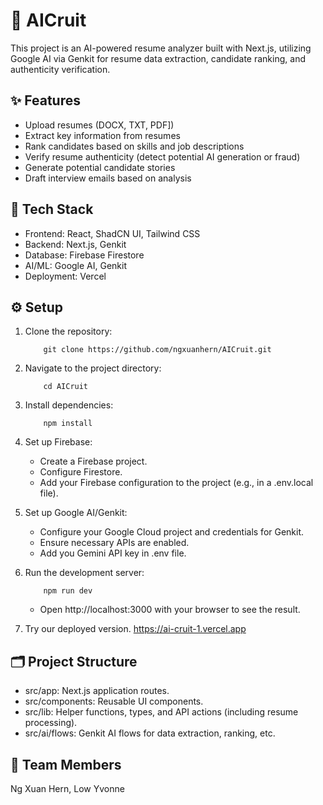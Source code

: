 # 🚀 AICruit

This project is an AI-powered resume analyzer built with Next.js, utilizing Google AI via Genkit for resume data extraction, candidate ranking, and authenticity verification.

## ✨ Features

- Upload resumes (DOCX, TXT, PDF])
- Extract key information from resumes
- Rank candidates based on skills and job descriptions
- Verify resume authenticity (detect potential AI generation or fraud)
- Generate potential candidate stories
- Draft interview emails based on analysis

## 🧰 Tech Stack

- Frontend: React, ShadCN UI, Tailwind CSS
- Backend: Next.js, Genkit
- Database: Firebase Firestore
- AI/ML: Google AI, Genkit
- Deployment: Vercel

## ⚙️ Setup

1.  Clone the repository:
    ```
        git clone https://github.com/ngxuanhern/AICruit.git
    ```

2.  Navigate to the project directory:
    ```
        cd AICruit
    ```


4.  Install dependencies:
    ```
        npm install
     ```


5.  Set up Firebase:
    - Create a Firebase project.
    - Configure Firestore.
    - Add your Firebase configuration to the project (e.g., in a .env.local file).

6.  Set up Google AI/Genkit:
    - Configure your Google Cloud project and credentials for Genkit.
    - Ensure necessary APIs are enabled.
    - Add you Gemini API key in .env file.

7.  Run the development server:
    ```
        npm run dev
    ```
    - Open http://localhost:3000 with your browser to see the result.
      
    
7. Try our deployed version.
   https://ai-cruit-1.vercel.app
   
## 🗂️ Project Structure

- src/app: Next.js application routes.
- src/components: Reusable UI components.
- src/lib: Helper functions, types, and API actions (including resume processing).
- src/ai/flows: Genkit AI flows for data extraction, ranking, etc.
  
## 👥 Team Members
Ng Xuan Hern, Low Yvonne
